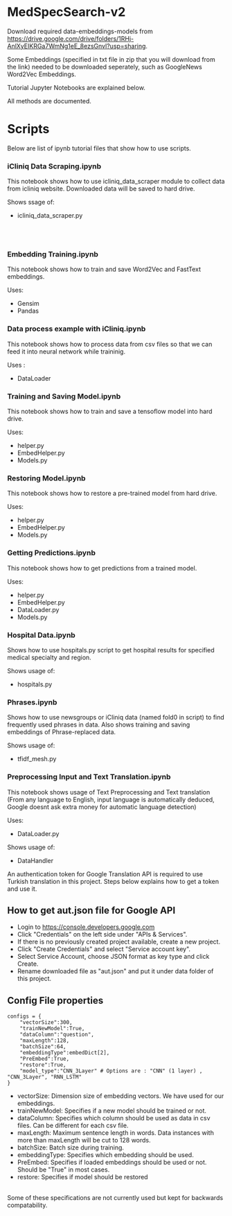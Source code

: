 # MedSpecSearch-v2

Download required data-embeddings-models from 
https://drive.google.com/drive/folders/1RHj-AnlXyEIKRGa7WmNg1eE_8ezsGnvl?usp=sharing.

Some Embeddings (specified in txt file in zip that you will download from the link) needed to be downloaded seperately, such as GoogleNews Word2Vec Embeddings.

Tutorial Jupyter Notebooks are explained below.

All methods are documented.


# Scripts
Below are list of ipynb tutorial files that show how to use scripts. 

### iCliniq Data Scraping.ipynb 
This notebook shows how to use icliniq_data_scraper module to collect data from icliniq website. Downloaded data will be saved to hard drive.

Shows ssage of: <br>
- icliniq_data_scraper.py
<br>
<br>

### Embedding Training.ipynb
This notebook shows how to train and save Word2Vec and FastText embeddings.

Uses: <br>
- Gensim <br>
- Pandas <br>

### Data process example with iCliniq.ipynb
This notebook shows how to process data from csv files so that we can feed it into neural network while traininig.

Uses : <br>
- DataLoader<br>

### Training and Saving Model.ipynb
This notebook shows how to train and save a tensoflow model into hard drive.

Uses: <br>
- helper.py<br>
- EmbedHelper.py<br>
- Models.py<br>

### Restoring Model.ipynb
This notebook shows how to restore a pre-trained model from hard drive.

Uses:<br>
- helper.py<br>
- EmbedHelper.py<br>
- Models.py<br>

### Getting Predictions.ipynb
This notebook shows how to get predictions from a trained model.

Uses: <br>
- helper.py<br>
- EmbedHelper.py<br>
- DataLoader.py<br>
- Models.py<br>

### Hospital Data.ipynb
Shows how to use hospitals.py script to get hospital results for specified medical specialty and region.

Shows usage of: <br>
- hospitals.py

### Phrases.ipynb
Shows how to use newsgroups or iCliniq data (named fold0 in script) to find frequently used phrases in data. Also shows training and saving embeddings of Phrase-replaced data.

Shows usage of: <br>
- tfidf_mesh.py

### Preprocessing Input and Text Translation.ipynb
This notebook shows usage of Text Preprocessing and Text translation (From any language to English, input language is automatically deduced, Google doesnt ask extra money for automatic language detection)

Uses: <br>
- DataLoader.py

Shows usage of: <br>
- DataHandler


An authentication token for Google Translation API is required to use Turkish translation in this project. Steps below explains how to get a token and use it. 

## How to get aut.json file for Google API
- Login to https://console.developers.google.com <br>
- Click "Credentials" on the left side under "APIs & Services". <br>
- If there is no previously created project available, create a new project. <br>
- Click "Create Credentials" and select "Service account key". <br>
- Select Service Account, choose JSON format as key type and click Create. <br>
- Rename downloaded file as "aut.json" and put it under data folder of this project.


## Config File properties <br>
```
configs = {
    "vectorSize":300,
    "trainNewModel":True,
    "dataColumn":"question",
    "maxLength":128,
    "batchSize":64,
    "embeddingType":embedDict[2],
    "PreEmbed":True,
    "restore":True,
    "model_type":"CNN_3Layer" # Options are : "CNN" (1 layer) , "CNN_3Layer", "RNN_LSTM"
}
```
- vectorSize: Dimension size of embedding vectors. We have used for our embeddings. <br>
- trainNewModel: Specifies if a new model should be trained or not. <br>
- dataColumn: Specifies which column should be used as data in csv files. Can be different for each csv file. <br>
- maxLength: Maximum sentence length in words. Data instances with more than maxLength will be cut to 128 words. <br>
- batchSize: Batch size during training. <br>
- embeddingType: Specifies which embedding should be used. <br>
- PreEmbed: Specifies if loaded embeddings should be used or not. Should be "True" in most cases. <br>
- restore: Specifies if model should be restored <br>
<br>
Some of these specifications are not currently used but kept for backwards compatability.



